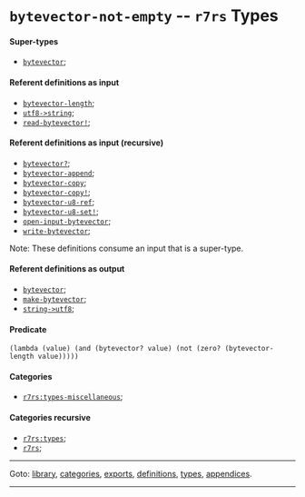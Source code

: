 

<a id='type__r7rs__bytevector-not-empty'></a>

# `bytevector-not-empty` -- `r7rs` Types


<a id='type__r7rs__bytevector-not-empty__super-types'></a>

#### Super-types

 * [`bytevector`](../../r7rs/types/bytevector.md#type__r7rs__bytevector);


<a id='type__r7rs__bytevector-not-empty__referent-definitions-input'></a>

#### Referent definitions as input

 * [`bytevector-length`](../../r7rs/definitions/bytevector-length.md#definition__r7rs__bytevector-length);
 * [`utf8->string`](../../r7rs/definitions/utf8-_3e_string.md#definition__r7rs__utf8-_3e_string);
 * [`read-bytevector!`](../../r7rs/definitions/read-bytevector_21.md#definition__r7rs__read-bytevector_21);


<a id='type__r7rs__bytevector-not-empty__referent-definitions-input-recursive'></a>

#### Referent definitions as input (recursive)

 * [`bytevector?`](../../r7rs/definitions/bytevector_3f.md#definition__r7rs__bytevector_3f);
 * [`bytevector-append`](../../r7rs/definitions/bytevector-append.md#definition__r7rs__bytevector-append);
 * [`bytevector-copy`](../../r7rs/definitions/bytevector-copy.md#definition__r7rs__bytevector-copy);
 * [`bytevector-copy!`](../../r7rs/definitions/bytevector-copy_21.md#definition__r7rs__bytevector-copy_21);
 * [`bytevector-u8-ref`](../../r7rs/definitions/bytevector-u8-ref.md#definition__r7rs__bytevector-u8-ref);
 * [`bytevector-u8-set!`](../../r7rs/definitions/bytevector-u8-set_21.md#definition__r7rs__bytevector-u8-set_21);
 * [`open-input-bytevector`](../../r7rs/definitions/open-input-bytevector.md#definition__r7rs__open-input-bytevector);
 * [`write-bytevector`](../../r7rs/definitions/write-bytevector.md#definition__r7rs__write-bytevector);

Note:  These definitions consume an input that is a super-type.


<a id='type__r7rs__bytevector-not-empty__referent-definitions-output'></a>

#### Referent definitions as output

 * [`bytevector`](../../r7rs/definitions/bytevector.md#definition__r7rs__bytevector);
 * [`make-bytevector`](../../r7rs/definitions/make-bytevector.md#definition__r7rs__make-bytevector);
 * [`string->utf8`](../../r7rs/definitions/string-_3e_utf8.md#definition__r7rs__string-_3e_utf8);


<a id='type__r7rs__bytevector-not-empty__predicate'></a>

#### Predicate

````
(lambda (value) (and (bytevector? value) (not (zero? (bytevector-length value)))))
````


<a id='type__r7rs__bytevector-not-empty__categories'></a>

#### Categories

 * [`r7rs:types-miscellaneous`](../../r7rs/categories/r7rs_3a_types-miscellaneous.md#category__r7rs__r7rs_3a_types-miscellaneous);


<a id='type__r7rs__bytevector-not-empty__categories-recursive'></a>

#### Categories recursive

 * [`r7rs:types`](../../r7rs/categories/r7rs_3a_types.md#category__r7rs__r7rs_3a_types);
 * [`r7rs`](../../r7rs/categories/r7rs.md#category__r7rs__r7rs);

----

Goto: [library](../../r7rs/_index.md#library__r7rs), [categories](../../r7rs/categories/_index.md#toc__r7rs__categories), [exports](../../r7rs/exports/_index.md#toc__r7rs__exports), [definitions](../../r7rs/definitions/_index.md#toc__r7rs__definitions), [types](../../r7rs/types/_index.md#toc__r7rs__types), [appendices](../../r7rs/appendices/_index.md#toc__r7rs__appendices).

----

